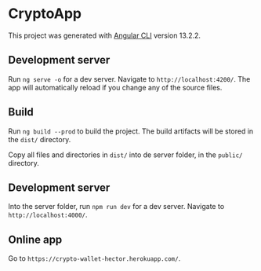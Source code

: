 # CryptoApp

This project was generated with [Angular CLI](https://github.com/angular/angular-cli) version 13.2.2.

## Development server

Run `ng serve -o` for a dev server. Navigate to `http://localhost:4200/`. The app will automatically reload if you change any of the source files.

## Build

Run `ng build --prod` to build the project. The build artifacts will be stored in the `dist/` directory.

Copy all files and directories in `dist/` into de server folder, in the `public/` directory.

## Development server

Into the server folder, run `npm run dev` for a dev server. Navigate to `http://localhost:4000/`.

## Online app

Go to `https://crypto-wallet-hector.herokuapp.com/`.